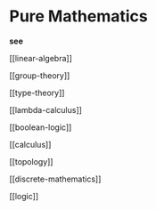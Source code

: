 # Pure Mathematics

**see**

[[linear-algebra]]

[[group-theory]]

[[type-theory]]

[[lambda-calculus]]

[[boolean-logic]]

[[calculus]]

[[topology]]

[[discrete-mathematics]]

[[logic]]

